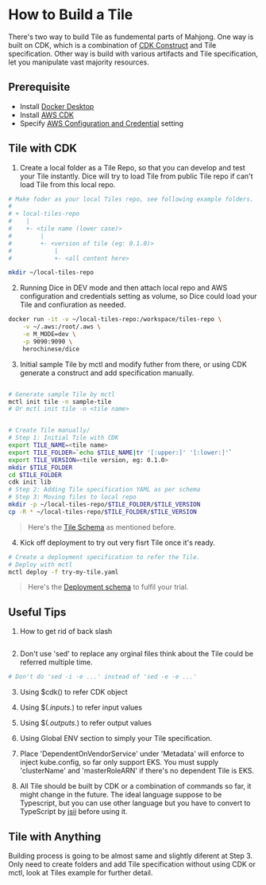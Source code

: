 # How to Build a Tile

There's two way to build Tile as fundemental parts of Mahjong. One way is built on CDK, which is a combination of  [CDK Construct](https://docs.aws.amazon.com/cdk/latest/guide/constructs.html) and Tile specification. Other way is build with various artifacts and Tile specification, let you manipulate vast majority resources.


## Prerequisite
- Install [Docker Desktop](https://docs.docker.com/desktop/#download-and-install)
- Install [AWS CDK](https://docs.aws.amazon.com/cdk/latest/guide/getting_started.html#getting_started_install) 
- Specify [AWS Configuration and Credential](https://docs.aws.amazon.com/cli/latest/userguide/cli-configure-files.html) setting

## Tile with CDK

1. Create a local folder as a Tile Repo, so that you can develop and test your Tile instantly. Dice will try to load Tile from public Tile repo if can't load Tile from this local repo. 

```bash
# Make foder as your local Tiles repo, see following example folders.
#
# + local-tiles-repo
#    |
#    +- <tile name (lower case)>
#        |
#        +- <version of tile (eg: 0.1.0)>
#            |
#            +- <all content here>

mkdir ~/local-tiles-repo

```



2. Running Dice in DEV mode and then attach local repo and AWS configuration and credentials setting as volume, so Dice could load your Tile and confiuration as needed.

```bash
docker run -it -v ~/local-tiles-repo:/workspace/tiles-repo \
    -v ~/.aws:/root/.aws \
    -e M_MODE=dev \
    -p 9090:9090 \
    herochinese/dice

```

3. Initial sample Tile by mctl and modify futher from there, or using CDK generate a construct and add specification manually.

```bash

# Generate sample Tile by mctl
mctl init tile -n sample-tile
# Or mctl init tile -n <tile name>


# Create Tile manually/
# Step 1: Initial Tile with CDK
export TILE_NAME=<tile name>
export TILE_FOLDER=`echo $TILE_NAME|tr '[:upper:]' '[:lower:]'`
export TILE_VERSION=<tile version, eg: 0.1.0>
mkdir $TILE_FOLDER
cd $TILE_FOLDER
cdk init lib
# Step 2: Adding Tile specification YAML as per schema
# Step 3: Moving files to local repo
mkdir -p ~/local-tiles-repo/$TILE_FOLDER/$TILE_VERSION
cp -R * ~/local-tiles-repo/$TILE_FOLDER/$TILE_VERSION

```
> Here's the [Tile Schema](../templates/tile-schema.json) as mentioned before. 

4. Kick off deployment to try out  very fisrt Tile once it's ready. 

```bash
# Create a deployment specification to refer the Tile.
# Deploy with mctl
mctl deploy -f try-my-tile.yaml

```
> Here's the [Deployment schema](../templates/deployment-schema.json) to fulfil your trial. 


## Useful Tips

1. How to get rid of back slash
```bash

```
2. Don't use 'sed' to replace any orginal files think about the Tile could be referred multiple time.
```bash
# Don't do 'sed -i -e ...' instead of 'sed -e -e ...'

```
3. Using $cdk() to refer CDK object

4. Using $(*.inputs.*) to refer input values

5. Using $(*.outputs.*) to refer output values

6. Using Global ENV section to simply your Tile specification.

7. Place 'DependentOnVendorService' under 'Metadata' will enforce to inject kube.config, so far only support EKS. You must supply 'clusterName' and 'masterRoleARN' if there's no dependent Tile is EKS.

8. All Tile should be built by CDK or a combination of commands so far, it might change in the future. The ideal language suppose to be Typescript, but you can use other language but you have to convert to TypeScript by [jsii](https://github.com/aws/jsii) before using it. 

## Tile with Anything

Building process is going to be almost same and slightly diferent at Step 3. Only need to create folders and add Tile specification without using CDK or mctl, look at Tiles example for further detail.